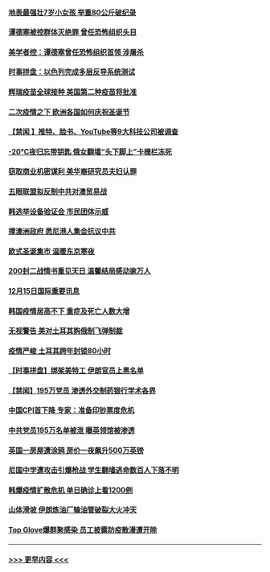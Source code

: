 #### [地表最强壮7岁小女孩 举重80公斤破纪录](../pages/prog202/a103010990.md?t=12161502) 
#### [谭德塞被控群体灭绝罪 曾任恐怖组织头目](../pages/prog202/a103010972.md?t=12161502) 
#### [美学者控：谭德塞曾任恐怖组织首领 涉屠杀](../pages/prog202/a103010847.md?t=12161502) 
#### [时事拼盘：以色列完成多层反导系统测试](../pages/prog202/a103010759.md?t=12161502) 
#### [辉瑞疫苗全球接种 美国第二种疫苗将批准](../pages/prog202/a103010743.md?t=12161502) 
#### [二次疫情之下 欧洲各国如何庆祝圣诞节](../pages/prog202/a103010734.md?t=12161502) 
#### [【禁闻 】推特、脸书、YouTube等9大科技公司被调查](../pages/prog202/a103010674.md?t=12161502) 
#### [-20℃夜归忘带钥匙 俄女翻墙“头下脚上”卡栅栏冻死](../pages/prog202/a103010406.md?t=12161502) 
#### [窃取商业机密谋利 美华裔研究员夫妇认罪](../pages/prog202/a103010579.md?t=12161502) 
#### [五眼联盟拟反制中共对澳贸易战](../pages/prog202/a103010574.md?t=12161502) 
#### [韩选举设备验证会 市民团体示威](../pages/prog202/a103010459.md?t=12161502) 
#### [撑澳洲政府 悉尼港人集会抗议中共](../pages/prog202/a103010374.md?t=12161502) 
#### [欧式圣诞集市 温暖东京寒夜](../pages/prog202/a103010316.md?t=12161502) 
#### [200封二战情书重见天日 温馨结局感动逾万人](../pages/prog202/a103010270.md?t=12161502) 
#### [12月15日国际重要讯息](../pages/prog202/a103010305.md?t=12161502) 
#### [韩国疫情居高不下 重症及死亡人数大增](../pages/prog202/a103010218.md?t=12161502) 
#### [无视警告 美对土耳其购俄制飞弹制裁](../pages/prog202/a103010083.md?t=12161502) 
#### [疫情严峻 土耳其跨年封锁80小时](../pages/prog202/a103010060.md?t=12161502) 
#### [【时事拼盘】绑架美特工 伊朗官员上黑名单](../pages/prog202/a103009851.md?t=12161502) 
#### [【禁闻】195万党员 渗透外交制药银行学术各界](../pages/prog202/a103009824.md?t=12161502) 
#### [中国CPI首下降 专家：准备印钞票度危机](../pages/prog202/a103009723.md?t=12161502) 
#### [中共党员195万名单被泄 曝英领馆被渗透](../pages/prog202/a103009668.md?t=12161502) 
#### [英国一房屋遭涂鸦 房价一夜飙升500万英镑](../pages/prog202/a103009484.md?t=12161502) 
#### [尼国中学遭攻击引爆枪战 学生翻墙逃命数百人下落不明](../pages/prog202/a103009493.md?t=12161502) 
#### [韩爆疫情扩散危机 单日确诊上看1200例](../pages/prog202/a103009479.md?t=12161502) 
#### [山体滑坡 伊朗炼油厂输油管破裂大火冲天](../pages/prog202/a103009450.md?t=12161502) 
#### [Top Glove爆群聚感染 员工披露防疫散漫遭开除](../pages/prog202/a103009374.md?t=12161502) 

----
#### [ >>> 更早内容 <<< ](../indexes/prog202-earlier.md)
